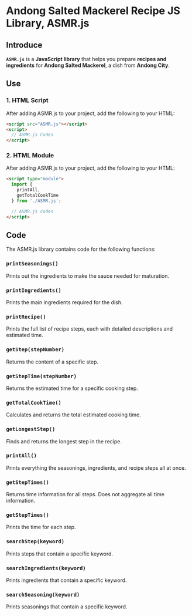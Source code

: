 # Andong Salted Mackerel Recipe JS Library, ASMR.js

## Introduce

**`ASMR.js`** is a **JavaScript library** that helps you prepare **recipes and ingredients** for **Andong Salted Mackerel**, a dish from **Andong City**.

## Use

### 1. HTML Script

After adding ASMR.js to your project, add the following to your HTML:
```html
<script src="ASMR.js"></script>
<script>
  // ASMR.js Codes
</script>
```

### 2. HTML Module

After adding ASMR.js to your project, add the following to your HTML:
```html
<script type="module">
  import {
    printAll,
    getTotalCookTime
  } from './ASMR.js';

  // ASMR.js codes
</script>
```

## Code

The ASMR.js library contains code for the following functions:

### `printSeasonings()`

Prints out the ingredients to make the sauce needed for maturation.

### `printIngredients()`

Prints the main ingredients required for the dish.

### `printRecipe()`

Prints the full list of recipe steps, each with detailed descriptions and estimated time.

### `getStep(stepNumber)`

Returns the content of a specific step.

### `getStepTime(stepNumber)`

Returns the estimated time for a specific cooking step.

### `getTotalCookTime()`

Calculates and returns the total estimated cooking time.

### `getLongestStep()`

Finds and returns the longest step in the recipe.

### `printAll()`

Prints everything the seasonings, ingredients, and recipe steps all at once.

### `getStepTimes()`

Returns time information for all steps. Does not aggregate all time information.

### `getStepTimes()`

Prints the time for each step.

### `searchStep(keyword)`

Prints steps that contain a specific keyword.

### `searchIngredients(keyword)`

Prints ingredients that contain a specific keyword.

### `searchSeasoning(keyword)`

Prints seasonings that contain a specific keyword.
